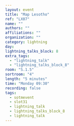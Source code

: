 ```yaml
---
layout: event
title: "Map Lesotho"
ref: "LX07"
name: ""
authors: ""
affiliations: ""
organization: ""
category: lightning
day: 
lightning_talks_block: 8
extra_tags:
  - "lightning_talk"
  - "lightning_talks_block_8"
room: "S.1.5"
sortroom: "4"
length: "5 minutes"
time: "Monday 09:30"
recording: false
tags:
  - sotmevent
  - slot31
  - lightning_talk
  - lightning_talks_block_8
  - lightning_talk
---
```

